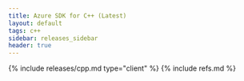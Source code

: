 ```yaml
---
title: Azure SDK for C++ (Latest)
layout: default
tags: c++
sidebar: releases_sidebar
header: true
---
```

{% include releases/cpp.md type="client" %}
{% include refs.md %}
